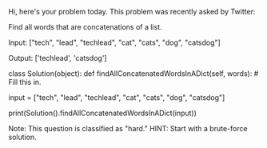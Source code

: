 Hi, here's your problem today. This problem was recently asked by Twitter:

Find all words that are concatenations of a list.

Input:
["tech", "lead", "techlead", "cat", "cats", "dog", "catsdog"]

Output:
['techlead', 'catsdog']

class Solution(object):
  def findAllConcatenatedWordsInADict(self, words):
    # Fill this in.
    
input = ["tech", "lead", "techlead", "cat", "cats", "dog", "catsdog"]

print(Solution().findAllConcatenatedWordsInADict(input))

Note: This question is classified as "hard."
HINT: Start with a brute-force solution.
